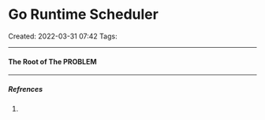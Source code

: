 # Go Runtime Scheduler
Created: 2022-03-31 07:42
Tags: 
____

#### The Root of The PROBLEM



_____
##### Refrences
1.

